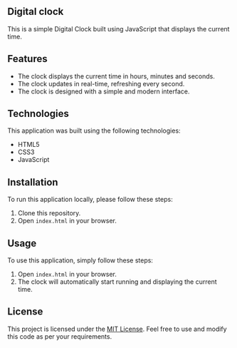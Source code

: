 ## Digital clock


This is a simple Digital Clock built using JavaScript that displays the current time.

## Features

- The clock displays the current time in hours, minutes and seconds.
- The clock updates in real-time, refreshing every second.
- The clock is designed with a simple and modern interface.

## Technologies

This application was built using the following technologies:

- HTML5
- CSS3
- JavaScript

## Installation

To run this application locally, please follow these steps:

1. Clone this repository.
2. Open `index.html` in your browser.

## Usage

To use this application, simply follow these steps:

1. Open `index.html` in your browser.
2. The clock will automatically start running and displaying the current time.


## License

This project is licensed under the [MIT License](https://opensource.org/licenses/MIT). Feel free to use and modify this code as per your requirements.
